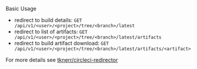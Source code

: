 Basic Usage

 * redirect to build details: `GET /api/v1/<user>/<project>/tree/<branch>/latest`
 * redirect to list of artifacts: `GET /api/v1/<user>/<project>/tree/<branch>/latest/artifacts`
 * redirect to build artifact download: `GET /api/v1/<user>/<project>/tree/<branch>/latest/artifacts/<artifact>`

For more details see [tknerr/circleci-redirector](https://github.com/tknerr/circleci-redirector)
